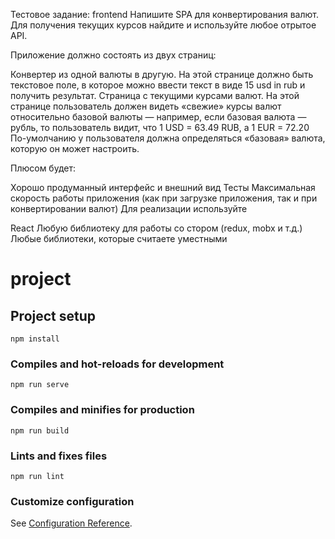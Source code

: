 Тестовое задание: frontend
Напишите SPA для конвертирования валют. Для получения текущих курсов найдите и используйте любое отрытое API.

Приложение должно состоять из двух страниц:

Конвертер из одной валюты в другую. На этой странице должно быть текстовое поле, в которое можно ввести текст в виде 15 usd in rub и получить результат.
Страница с текущими курсами валют. На этой странице пользователь должен видеть «свежие» курсы валют относительно базовой валюты — например, если базовая валюта — рубль, то пользователь видит, что 1 USD = 63.49 RUB, а 1 EUR = 72.20
По-умолчанию у пользователя должна определяться «базовая» валюта, которую он может настроить.

Плюсом будет:

Хорошо продуманный интерфейс и внешний вид
Тесты
Максимальная скорость работы приложения (как при загрузке приложения, так и при конвертировании валют)
Для реализации используйте

React
Любую библиотеку для работы со стором (redux, mobx и т.д.)
Любые библиотеки, которые считаете уместными






# project

## Project setup
```
npm install
```

### Compiles and hot-reloads for development
```
npm run serve
```

### Compiles and minifies for production
```
npm run build
```

### Lints and fixes files
```
npm run lint
```

### Customize configuration
See [Configuration Reference](https://cli.vuejs.org/config/).
